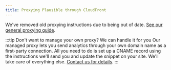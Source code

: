 ```yaml
---
title: Proxying Plausible through CloudFront
---
```


We've removed old proxying instructions due to being out of date. [See our general proxying guide](/proxy/introduction).

:::tip Don't want to manage your own proxy? We can handle it for you
Our managed proxy lets you send analytics through your own domain name as a first-party connection. All you need to do is set up a CNAME record using the instructions we'll send you and update the snippet on your site. We'll take care of everything else. [Contact us for details](https://plausible.io/contact).
:::
